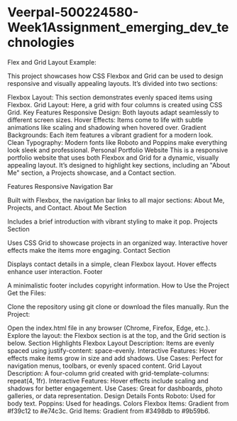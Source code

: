 # Veerpal-500224580-Week1Assignment_emerging_dev_technologies
Flex and Grid Layout Example:

This project showcases how CSS Flexbox and Grid can be used to design responsive and visually appealing layouts. It’s divided into two sections:

Flexbox Layout: This section demonstrates evenly spaced items using Flexbox.
Grid Layout: Here, a grid with four columns is created using CSS Grid.
Key Features
Responsive Design: Both layouts adapt seamlessly to different screen sizes.
Hover Effects: Items come to life with subtle animations like scaling and shadowing when hovered over.
Gradient Backgrounds: Each item features a vibrant gradient for a modern look.
Clean Typography: Modern fonts like Roboto and Poppins make everything look sleek and professional.
Personal Portfolio Website
This is a responsive portfolio website that uses both Flexbox and Grid for a dynamic, visually appealing layout. It’s designed to highlight key sections, including an "About Me" section, a Projects showcase, and a Contact section.

Features
Responsive Navigation Bar

Built with Flexbox, the navigation bar links to all major sections: About Me, Projects, and Contact.
About Me Section

Includes a brief introduction with vibrant styling to make it pop.
Projects Section

Uses CSS Grid to showcase projects in an organized way.
Interactive hover effects make the items more engaging.
Contact Section

Displays contact details in a simple, clean Flexbox layout.
Hover effects enhance user interaction.
Footer

A minimalistic footer includes copyright information.
How to Use the Project
Get the Files:

Clone the repository using git clone <repository-link> or download the files manually.
Run the Project:

Open the index.html file in any browser (Chrome, Firefox, Edge, etc.).
Explore the layout: the Flexbox section is at the top, and the Grid section is below.
Section Highlights
Flexbox Layout
Description: Items are evenly spaced using justify-content: space-evenly.
Interactive Features: Hover effects make items grow in size and add shadows.
Use Cases: Perfect for navigation menus, toolbars, or evenly spaced content.
Grid Layout
Description: A four-column grid created with grid-template-columns: repeat(4, 1fr).
Interactive Features: Hover effects include scaling and shadows for better engagement.
Use Cases: Great for dashboards, photo galleries, or data representation.
Design Details
Fonts
Roboto: Used for body text.
Poppins: Used for headings.
Colors
Flexbox Items: Gradient from #f39c12 to #e74c3c.
Grid Items: Gradient from #3498db to #9b59b6.
